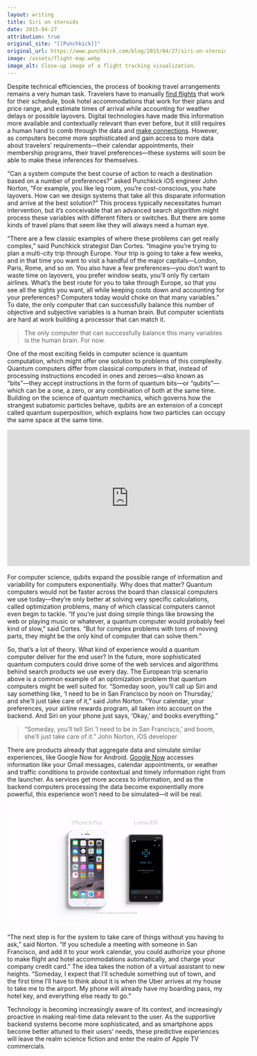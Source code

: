 ```yaml
---
layout: writing
title: Siri on steroids
date: 2015-04-27
attribution: true
original_site: "[[Punchkick]]"
original_url: https://www.punchkick.com/blog/2015/04/27/siri-on-steroids-taking-virtual-assistants-to-the-next-level
image: /assets/flight-map.webp
image_alt: Close-up image of a flight tracking visualization.
---
```


Despite technical efficiencies, the process of booking travel arrangements remains a very human task. Travelers have to manually [find flights](https://www.punchkick.com/blog/2015/04/16/connected-travel-the-mobile-digital-all-knowing-travel-agent) that work for their schedule, book hotel accommodations that work for their plans and price range, and estimate times of arrival while accounting for weather delays or possible layovers. Digital technologies have made this information more available and contextually relevant than ever before, but it still requires a human hand to comb through the data and [make connections](https://www.punchkick.com/blog/2015/04/20/streamlining-the-traveler-journey-with-mobile-apps). However, as computers become more sophisticated and gain access to more data about travelers’ requirements—their calendar appointments, their membership programs, their travel preferences—these systems will soon be able to make these inferences for themselves.

“Can a system compute the best course of action to reach a destination based on a number of preferences?” asked Punchkick iOS engineer John Norton, “For example, you like leg room, you’re cost-conscious, you hate layovers. How can we design systems that take all this disparate information and arrive at the best solution?” This process typically necessitates human intervention, but it’s conceivable that an advanced search algorithm might process these variables with different filters or switches. But there are some kinds of travel plans that seem like they will always need a human eye.

“There are a few classic examples of where these problems can get really complex,” said Punchkick strategist Dan Cortes. “Imagine you’re trying to plan a multi-city trip through Europe. Your trip is going to take a few weeks, and in that time you want to visit a handful of the major capitals—London, Paris, Rome, and so on. You also have a few preferences—you don’t want to waste time on layovers, you prefer window seats, you’ll only fly certain airlines. What’s the best route for you to take through Europe, so that you see all the sights you want, all while keeping costs down and accounting for your preferences? Computers today would choke on that many variables.” To date, the only computer that can successfully balance this number of objective and subjective variables is a human brain. But computer scientists are hard at work building a processor that can match it.

> The only computer that can successfully balance this many variables is the human brain. For now.

One of the most exciting fields in computer science is quantum computation, which might offer one solution to problems of this complexity. Quantum computers differ from classical computers in that, instead of processing instructions encoded in ones and zeroes—also known as “bits”—they accept instructions in the form of quantum bits—or “qubits”—which can be a one, a zero, or any combination of both at the same time. Building on the science of quantum mechanics, which governs how the strangest subatomic particles behave, qubits are an extension of a concept called quantum superposition, which explains how two particles can occupy the same space at the same time.

<iframe width="560" height="315" src="https://www.youtube-nocookie.com/embed/g_IaVepNDT4?si=KMnF31BFr1PQ-slZ&amp;controls=0" title="YouTube video player" frameborder="0" allow="accelerometer; autoplay; clipboard-write; encrypted-media; gyroscope; picture-in-picture; web-share" allowfullscreen></iframe>

For computer science, qubits expand the possible range of information and variability for computers exponentially. Why does that matter? Quantum computers would not be faster across the board than classical computers we use today—they’re only better at solving very specific calculations, called optimization problems, many of which classical computers cannot even begin to tackle. “If you’re just doing simple things like browsing the web or playing music or whatever, a quantum computer would probably feel kind of slow,” said Cortes. “But for complex problems with tons of moving parts, they might be the only kind of computer that can solve them.”

So, that’s a lot of theory. What kind of experience would a quantum computer deliver for the end user? In the future, more sophisticated quantum computers could drive some of the web services and algorithms behind search products we use every day. The European trip scenario above is a common example of an optimization problem that quantum computers might be well suited for. “Someday soon, you’ll call up Siri and say something like, ‘I need to be in San Francisco by noon on Thursday,’ and she’ll just take care of it,” said John Norton. “Your calendar, your preferences, your airline rewards program, all taken into account on the backend. And Siri on your phone just says, ‘Okay,’ and books everything.”

> “Someday, you’ll tell Siri ‘I need to be in San Francisco,’ and boom, she’ll just take care of it.”
> John Norton, iOS developer

There are products already that aggregate data and simulate similar experiences, like Google Now for Android. [Google Now](https://www.punchkick.com/blog/2015/01/30/google-now-introduces-app-integrations-to-connect-with-audiences-in-new-ways) accesses information like your Gmail messages, calendar appointments, or weather and traffic conditions to provide contextual and timely information right from the launcher. As services get more access to information, and as the backend computers processing the data become exponentially more powerful, this experience won’t need to be simulated—it will be real.

![](/assets/cortana-vs-siri.png)

“The next step is for the system to take care of things without you having to ask,” said Norton. “If you schedule a meeting with someone in San Francisco, and add it to your work calendar, you could authorize your phone to make flight and hotel accommodations automatically, and charge your company credit card.” The idea takes the notion of a virtual assistant to new heights. “Someday, I expect that I’ll schedule something out of town, and the first time I’ll have to think about it is when the Uber arrives at my house to take me to the airport. My phone will already have my boarding pass, my hotel key, and everything else ready to go.”

Technology is becoming increasingly aware of its context, and increasingly proactive in making real-time data relevant to the user. As the supportive backend systems become more sophisticated, and as smartphone apps become better attuned to their users’ needs, these predictive experiences will leave the realm science fiction and enter the realm of Apple TV commercials.
